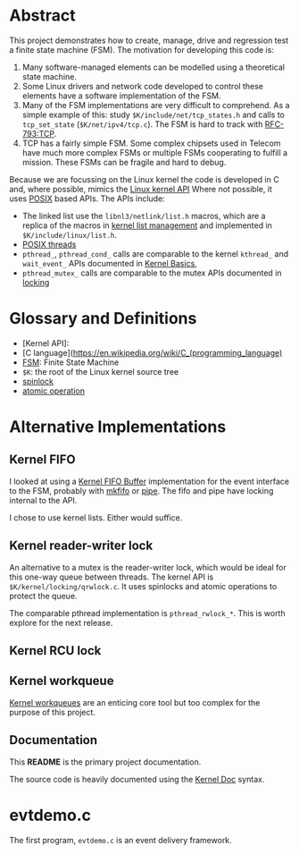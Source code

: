 
Abstract
========
This project demonstrates how to create, manage, drive and regression test a
finite state machine (FSM).  The motivation for developing this code is: 

1. Many software-managed elements can be modelled using a theoretical state
   machine.
2. Some Linux drivers and network code developed to control these elements have
   a software implementation of the FSM.
3. Many of the FSM implementations are very difficult to comprehend.  As a
   simple example of this: study `$K/include/net/tcp_states.h` and calls to
   `tcp_set_state` (`$K/net/ipv4/tcp.c`). The FSM is hard to track with
   [RFC-793:TCP](https://tools.ietf.org/html/rfc793).
4. TCP has a fairly simple FSM. Some complex chipsets used in Telecom have much
   more complex FSMs or multiple FSMs cooperating to fulfill a mission.  These
   FSMs can be fragile and hard to debug.
   
Because we are focussing on the Linux kernel the code is developed in C 
and, where possible, mimics the 
[Linux kernel API](https://www.kernel.org/doc/html/v5.11/core-api/kernel-api.html)
Where not possible, it uses
[POSIX](https://pubs.opengroup.org/onlinepubs/9699919799/)
based APIs.  The APIs include:

* The linked list use the `libnl3/netlink/list.h` macros, which are a
  replica of the macros in
  [kernel list management](https://www.kernel.org/doc/html/v5.11/core-api/kernel-api.html#list-management-functions)
  and implemented in `$K/include/linux/list.h`.
* [POSIX threads](https://pubs.opengroup.org/onlinepubs/9699919799/xrat/V4_xsh_chap02.html#tag_22_02_09)
* `pthread_`, `pthread_cond_` calls are comparable to the
  kernel `kthread_` and `wait_event_` APIs documented in
  [Kernel Basics](https://www.kernel.org/doc/html/v5.1/driver-api/basics.html),
* `pthread_mutex_` calls are comparable to the mutex APIs documented in
  [locking](https://www.kernel.org/doc/html/v5.1/kernel-hacking/locking.html)
  
Glossary and Definitions
========================
* [Kernel API]: 
* [C language](https://en.wikipedia.org/wiki/C_(programming_language)
* [FSM](https://en.wikipedia.org/wiki/Finite-state_machine): Finite State Machine
* `$K`: the root of the Linux kernel source tree
* [spinlock](https://en.wikipedia.org/wiki/Spinlock)
* [atomic operation](https://wiki.osdev.org/Atomic_operation)
  
Alternative Implementations
===========================

Kernel FIFO
-----------
I looked at using a
[Kernel FIFO Buffer](https://www.kernel.org/doc/html/v5.11/core-api/kernel-api.html#fifo-buffer)
implementation for the event interface to the FSM, probably with 
[mkfifo](https://man7.org/linux/man-pages/man3/mkfifo.3.html) or
[pipe](https://man7.org/linux/man-pages/man2/pipe.2.html).  The fifo and pipe
have locking internal to the API.

I chose to use kernel lists.  Either would suffice.

Kernel reader-writer lock
--------------------------
An alternative to a mutex is the reader-writer lock, which would be ideal for this
one-way queue between threads.  The kernel API is
`$K/kernel/locking/qrwlock.c`.  It uses spinlocks and atomic operations to
protect the queue.

The comparable pthread implementation is `pthread_rwlock_*`.  This is worth
explore for the next release.

Kernel RCU lock
---------------

Kernel workqueue
----------------
[Kernel workqueues](https://www.kernel.org/doc/html/v5.11/core-api/workqueue.html)
are an enticing core tool but too complex for the purpose of this project.

Documentation
-------------
This **README** is the primary project documentation.

The source code is heavily documented using the 
[Kernel Doc](https://www.kernel.org/doc/html/v5.1/doc-guide/kernel-doc.html)
syntax.

evtdemo.c
=========
The first program, `evtdemo.c` is an event delivery framework.

